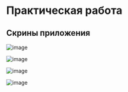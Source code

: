 # Практическая работа

## Скрины приложения

![image](https://github.com/SergioCode24/ShkafLosev/assets/156674070/267574ea-0299-45e3-9cd2-5287c6acfe59)

![image](https://github.com/SergioCode24/ShkafLosev/assets/156674070/f9634c95-760a-4ab4-bfd2-fd49e4735fd1)

![image](https://github.com/SergioCode24/ShkafLosev/assets/156674070/4de98a95-cbce-42ba-b96c-a80e91c422c2)

![image](https://github.com/SergioCode24/ShkafLosev/assets/156674070/36b1da80-48ce-4723-8237-200b33fdfbe0)
